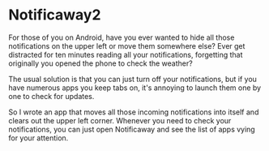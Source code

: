 # Notificaway2

For those of you on Android, have you ever wanted to hide all those notifications on the upper left or move them somewhere else? Ever get distracted for ten minutes reading all your notifications, forgetting that originally you opened the phone to check the weather?

The usual solution is that you can just turn off your notifications, but if you have numerous apps you keep tabs on, it's annoying to launch them one by one to check for updates.

So I wrote an app that moves all those incoming notifications into itself and clears out the upper left corner. Whenever you need to check your notifications, you can just open Notificaway and see the list of apps vying for your attention.
